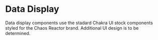 # Data Display
Data display components use the stadard Chakra UI stock components styled for the Chaos Reactor brand. Additional UI design is to be determined. 